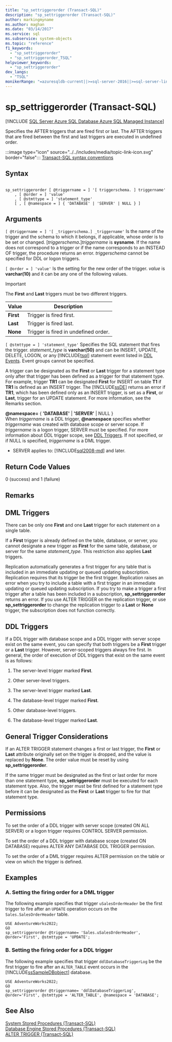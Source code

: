 ```yaml
---
title: "sp_settriggerorder (Transact-SQL)"
description: "sp_settriggerorder (Transact-SQL)"
author: markingmyname
ms.author: maghan
ms.date: "03/14/2017"
ms.service: sql
ms.subservice: system-objects
ms.topic: "reference"
f1_keywords:
  - "sp_settriggerorder"
  - "sp_settriggerorder_TSQL"
helpviewer_keywords:
  - "sp_settriggerorder"
dev_langs:
  - "TSQL"
monikerRange: "=azuresqldb-current||>=sql-server-2016||>=sql-server-linux-2017||=azuresqldb-mi-current"
---
```

# sp_settriggerorder (Transact-SQL)
[!INCLUDE [SQL Server Azure SQL Database Azure SQL Managed Instance](../../includes/applies-to-version/sql-asdb-asdbmi.md)]

  Specifies the AFTER triggers that are fired first or last. The AFTER triggers that are fired between the first and last triggers are executed in undefined order.  
  
 :::image type="icon" source="../../includes/media/topic-link-icon.svg" border="false"::: [Transact-SQL syntax conventions](../../t-sql/language-elements/transact-sql-syntax-conventions-transact-sql.md)  
  
## Syntax  
  
```  
  
sp_settriggerorder [ @triggername = ] '[ triggerschema. ] triggername'   
    , [ @order = ] 'value'   
    , [ @stmttype = ] 'statement_type'   
    [ , [ @namespace = ] { 'DATABASE' | 'SERVER' | NULL } ]  
```  
  
## Arguments  
`[ @triggername = ] '[ _triggerschema.] _triggername'`
 Is the name of the trigger and the schema to which it belongs, if applicable, whose order is to be set or changed. [_triggerschema_**.**]*triggername* is **sysname**. If the name does not correspond to a trigger or if the name corresponds to an INSTEAD OF trigger, the procedure returns an error. *triggerschema* cannot be specified for DDL or logon triggers.  
  
`[ @order = ] 'value'`
 Is the setting for the new order of the trigger. *value* is **varchar(10)** and it can be any one of the following values.  
  
> [!IMPORTANT]  
>  The **First** and **Last** triggers must be two different triggers.  
  
|Value|Description|  
|-----------|-----------------|  
|**First**|Trigger is fired first.|  
|**Last**|Trigger is fired last.|  
|**None**|Trigger is fired in undefined order.|  
  
`[ @stmttype = ] 'statement_type'`
 Specifies the SQL statement that fires the trigger. *statement_type* is **varchar(50)** and can be INSERT, UPDATE, DELETE, LOGON, or any [!INCLUDE[tsql](../../includes/tsql-md.md)] statement event listed in [DDL Events](../../relational-databases/triggers/ddl-events.md). Event groups cannot be specified.  
  
 A trigger can be designated as the **First** or **Last** trigger for a statement type only after that trigger has been defined as a trigger for that statement type. For example, trigger **TR1** can be designated **First** for INSERT on table **T1** if **TR1** is defined as an INSERT trigger. The [!INCLUDE[ssDE](../../includes/ssde-md.md)] returns an error if **TR1**, which has been defined only as an INSERT trigger, is set as a **First**, or **Last**, trigger for an UPDATE statement. For more information, see the Remarks section.  
  
 **\@namespace=** { **'DATABASE'** | **'SERVER'** | NULL }  
 When *triggername* is a DDL trigger, **\@namespace** specifies whether *triggername* was created with database scope or server scope. If *triggername* is a logon trigger, SERVER must be specified. For more information about DDL trigger scope, see [DDL Triggers](../../relational-databases/triggers/ddl-triggers.md). If not specified, or if NULL is specified, *triggername* is a DML trigger.  
  
* SERVER applies to: [!INCLUDE[sql2008-md](../../includes/sql2008-md.md)] and later.
  
## Return Code Values  
 0 (success) and 1 (failure)  
  
## Remarks  
  
## DML Triggers  
 There can be only one **First** and one **Last** trigger for each statement on a single table.  
  
 If a **First** trigger is already defined on the table, database, or server, you cannot designate a new trigger as **First** for the same table, database, or server for the same *statement_type*. This restriction also applies **Last** triggers.  
  
 Replication automatically generates a first trigger for any table that is included in an immediate updating or queued updating subscription. Replication requires that its trigger be the first trigger. Replication raises an error when you try to include a table with a first trigger in an immediate updating or queued updating subscription. If you try to make a trigger a first trigger after a table has been included in a subscription, **sp_settriggerorder** returns an error. If you use ALTER TRIGGER on the replication trigger, or use **sp_settriggerorder** to change the replication trigger to a **Last** or **None** trigger, the subscription does not function correctly.  
  
## DDL Triggers  
 If a DDL trigger with database scope and a DDL trigger with server scope exist on the same event, you can specify that both triggers be a **First** trigger or a **Last** trigger. However, server-scoped triggers always fire first. In general, the order of execution of DDL triggers that exist on the same event is as follows:  
  
1.  The server-level trigger marked **First**.  
  
2.  Other server-level triggers.  
  
3.  The server-level trigger marked **Last**.  
  
4.  The database-level trigger marked **First**.  
  
5.  Other database-level triggers.  
  
6.  The database-level trigger marked **Last**.  
  
## General Trigger Considerations  
 If an ALTER TRIGGER statement changes a first or last trigger, the **First** or **Last** attribute originally set on the trigger is dropped, and the value is replaced by **None**. The order value must be reset by using **sp_settriggerorder**.  
  
 If the same trigger must be designated as the first or last order for more than one statement type, **sp_settriggerorder** must be executed for each statement type. Also, the trigger must be first defined for a statement type before it can be designated as the **First** or **Last** trigger to fire for that statement type.  
  
## Permissions  
 To set the order of a DDL trigger with server scope (created ON ALL SERVER) or a logon trigger requires CONTROL SERVER permission.  
  
 To set the order of a DDL trigger with database scope (created ON DATABASE) requires ALTER ANY DATABASE DDL TRIGGER permission.  
  
 To set the order of a DML trigger requires ALTER permission on the table or view on which the trigger is defined.  
  
## Examples  
  
### A. Setting the firing order for a DML trigger  
 The following example specifies that trigger `uSalesOrderHeader` be the first trigger to fire after an `UPDATE` operation occurs on the `Sales.SalesOrderHeader` table.  
  
```  
USE AdventureWorks2022;  
GO  
sp_settriggerorder @triggername= 'Sales.uSalesOrderHeader', @order='First', @stmttype = 'UPDATE';  
```  
  
### B. Setting the firing order for a DDL trigger  
 The following example specifies that trigger `ddlDatabaseTriggerLog` be the first trigger to fire after an `ALTER_TABLE` event occurs in the [!INCLUDE[ssSampleDBobject](../../includes/sssampledbobject-md.md)] database.  
  
```  
USE AdventureWorks2022;  
GO  
sp_settriggerorder @triggername= 'ddlDatabaseTriggerLog', @order='First', @stmttype = 'ALTER_TABLE', @namespace = 'DATABASE';  
```  
  
## See Also  
 [System Stored Procedures &#40;Transact-SQL&#41;](../../relational-databases/system-stored-procedures/system-stored-procedures-transact-sql.md)   
 [Database Engine Stored Procedures &#40;Transact-SQL&#41;](../../relational-databases/system-stored-procedures/database-engine-stored-procedures-transact-sql.md)   
 [ALTER TRIGGER &#40;Transact-SQL&#41;](../../t-sql/statements/alter-trigger-transact-sql.md)  
  
  
